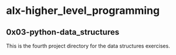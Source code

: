 # alx-higher_level_programming

## 0x03-python-data_structures
This is the fourth project directory for the data structures exercises.
